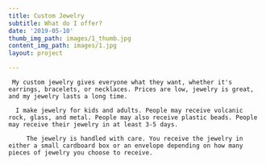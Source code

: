 ```yaml
---
title: Custom Jewelry
subtitle: What do I offer?
date: '2019-05-10'
thumb_img_path: images/1_thumb.jpg
content_img_path: images/1.jpg
layout: project

---
```

     My custom jewelry gives everyone what they want, whether it's earrings, bracelets, or necklaces. Prices are low, jewelry is great, and my jewelry lasts a long time.

      I make jewelry for kids and adults. People may receive volcanic rock, glass, and metal. People may also receive plastic beads. People may receive their jewelry in at least 3-5 days. 

         The jewelry is handled with care. You receive the jewelry in either a small cardboard box or an envelope depending on how many pieces of jewelry you choose to receive. 

      